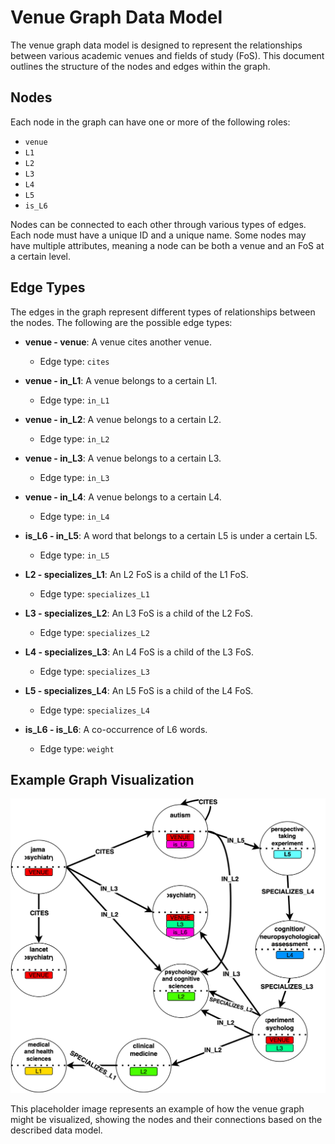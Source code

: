 # Venue Graph Data Model

The venue graph data model is designed to represent the relationships between various academic venues and fields of study (FoS). This document outlines the structure of the nodes and edges within the graph.

## Nodes

Each node in the graph can have one or more of the following roles:
- `venue`
- `L1`
- `L2`
- `L3`
- `L4`
- `L5`
- `is_L6`

Nodes can be connected to each other through various types of edges. Each node must have a unique ID and a unique name. Some nodes may have multiple attributes, meaning a node can be both a venue and an FoS at a certain level.

## Edge Types

The edges in the graph represent different types of relationships between the nodes. The following are the possible edge types:

- **venue - venue**: A venue cites another venue.
    - Edge type: `cites`
    
- **venue - in_L1**: A venue belongs to a certain L1.
    - Edge type: `in_L1`
    
- **venue - in_L2**: A venue belongs to a certain L2.
    - Edge type: `in_L2`
    
- **venue - in_L3**: A venue belongs to a certain L3.
    - Edge type: `in_L3`
    
- **venue - in_L4**: A venue belongs to a certain L4.
    - Edge type: `in_L4`
    
- **is_L6 - in_L5**: A word that belongs to a certain L5 is under a certain L5.
    - Edge type: `in_L5`
    
- **L2 - specializes_L1**: An L2 FoS is a child of the L1 FoS.
    - Edge type: `specializes_L1`
    
- **L3 - specializes_L2**: An L3 FoS is a child of the L2 FoS.
    - Edge type: `specializes_L2`
    
- **L4 - specializes_L3**: An L4 FoS is a child of the L3 FoS.
    - Edge type: `specializes_L3`
    
- **L5 - specializes_L4**: An L5 FoS is a child of the L4 FoS.
    - Edge type: `specializes_L4`
    
- **is_L6 - is_L6**: A co-occurrence of L6 words.
    - Edge type: `weight`

## Example Graph Visualization

![Graph Example](validator/data/misc/scinobo-venue-graph-data-model.drawio.svg)

This placeholder image represents an example of how the venue graph might be visualized, showing the nodes and their connections based on the described data model.
